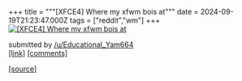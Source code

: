 +++
title = """[XFCE4] Where my xfwm bois at"""
date = 2024-09-19T21:23:47.000Z
tags = ["reddit","wm"]
+++
[![[XFCE4] Where my xfwm bois at](https://b.thumbs.redditmedia.com/9FIp8eiEiS4lg1CANzMVCySI6t9-Rp_sPubA3WKk3jY.jpg "[XFCE4] Where my xfwm bois at")](https://www.reddit.com/r/unixporn/comments/1fkvk7d/xfce4_where_my_xfwm_bois_at/)

submitted by [/u/Educational\_Yam664](https://www.reddit.com/user/Educational_Yam664)  
[\[link\]](https://www.reddit.com/gallery/1fkvk7d) [\[comments\]](https://www.reddit.com/r/unixporn/comments/1fkvk7d/xfce4_where_my_xfwm_bois_at/)

[[source]](https://www.reddit.com/r/unixporn/comments/1fkvk7d/xfce4_where_my_xfwm_bois_at/)
